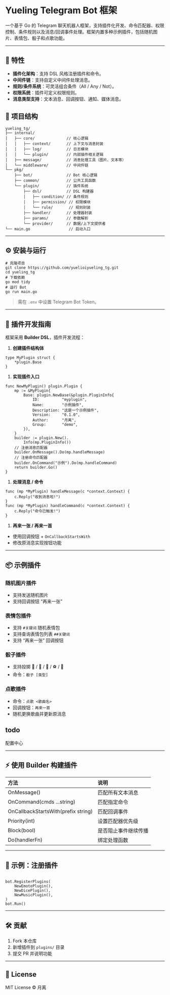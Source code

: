 # Yueling Telegram Bot 框架

一个基于 Go 的 Telegram 聊天机器人框架，支持插件化开发、命令匹配器、权限控制、条件规则以及消息/回调事件处理。框架内置多种示例插件，包括随机图片、表情包、骰子和点歌功能。

---

## 🚀 特性

* **插件化架构**：支持 DSL 风格注册插件和命令。
* **中间件链**：支持自定义中间件处理消息。
* **规则/条件系统**：可灵活组合条件（All / Any / Not）。
* **权限系统**：插件可定义权限规则。
* **消息类型支持**：文本消息、回调按钮、通知、媒体消息。

## 📁 项目结构

```
yueling_tg/
├── internal/
│   ├── core/              // 核心逻辑
│   │   ├── context/       // 上下文与消息封装
│   │   ├── log/           // 日志模块
│   │   └── plugin/        // 内部插件相关逻辑
│   ├── message/           // 消息处理工具（图片、文本等）
│   └── middleware/        // 中间件链
└── pkg/
    ├── bot/               // Bot 核心逻辑
    ├── common/            // 公共工具函数
    └── plugin/            // 插件系统
        ├── dsl/           // DSL 构建器
        │   ├── condition/ // 条件规则
        │   ├── permission/ // 权限模块
        │   └── rule/       // 规则封装
        ├── handler/       // 处理器封装
        ├── params/        // 参数解析
        └── provider/      // 数据/上下文提供者
└── main.go                 // 启动入口
```

---

## ⚙️ 安装与运行

```
# 克隆项目
git clone https://github.com/yuelioiyueling_tg.git
cd yueling_tg
# 下载依赖
go mod tidy
# 运行 Bot
go run main.go
```

> 需在 `.env` 中设置 Telegram Bot Token。

---

## 🔌 插件开发指南

框架采用 **Builder DSL**，插件开发流程：

1. **创建插件结构体**

```
type MyPlugin struct {
    *plugin.Base
}
```

1. **实现插件入口**

```
func NewMyPlugin() plugin.Plugin {
    mp := &MyPlugin{
        Base: plugin.NewBase(&plugin.PluginInfo{
            ID:          "myplugin",
            Name:        "示例插件",
            Description: "这是一个示例插件",
            Version:     "0.1.0",
            Author:      "月离",
            Group:       "demo",
        }),
    }
    builder := plugin.New().
        Info(mp.PluginInfo())
    // 注册消息匹配器
    builder.OnMessage().Do(mp.handleMessage)
    // 注册命令匹配器
    builder.OnCommand("示例").Do(mp.handleCommand)
    return builder.Go()
}
```

1. **处理消息 / 命令**

```
func (mp *MyPlugin) handleMessage(c *context.Context) {
    c.Reply("收到消息啦!")
}
func (mp *MyPlugin) handleCommand(c *context.Context) {
    c.Reply("命令已触发!")
}
```

1. **再来一张 / 再来一首**

* 使用回调按钮 + `OnCallbackStartsWith`
* 修改原消息实现按钮功能

---

## 📦 示例插件

### 随机图片插件

* 支持发送随机图片
* 支持回调按钮 “再来一张”

### 表情包插件

* 支持 `#关键词` 随机表情包
* 支持查询表情包列表 `##关键词`
* 支持 “再来一张” 回调按钮

### 骰子插件

* 支持投掷 🎲 / 🎯 / 🏀 / ⚽ / 🧭
* 命令：`骰子 [类型]`

### 点歌插件

* 命令：`点歌 <歌曲名>`
* 回调按钮：`再来一首`
* 随机更换歌曲并更新原消息

## todo

配置中心

---

## ⚡ 使用 Builder 构建插件

| 方法                                | 说明                 |
| :---------------------------------- | :------------------- |
| OnMessage()                         | 匹配所有文本消息     |
| OnCommand(cmds ...string)           | 匹配指定命令         |
| OnCallbackStartsWith(prefix string) | 匹配回调事件         |
| Priority(int)                       | 设置匹配器优先级     |
| Block(bool)                         | 是否阻止事件继续传播 |
| Do(handlerFn)                       | 绑定处理函数         |

---

## 📝 示例：注册插件

```

bot.RegisterPlugins(
    NewEmotePlugin(),
    NewDicePlugin(),
    NewMusicPlugin(),
)
bot.Run()
```

---

## 🛠 贡献

1. Fork 本仓库
2. 新增插件到 `plugins/` 目录
3. 提交 PR 并说明功能

---

## 📄 License

MIT License © 月离
